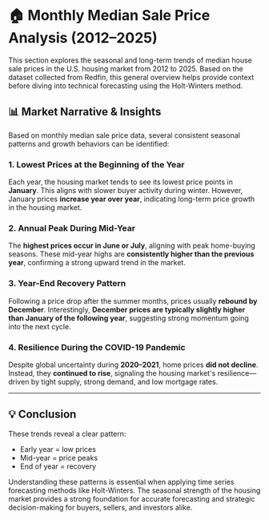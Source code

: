 # 🏠 Monthly Median Sale Price Analysis (2012–2025)

This section explores the seasonal and long-term trends of median house sale prices in the U.S. housing market from 2012 to 2025. Based on the dataset collected from Redfin, this general overview helps provide context before diving into technical forecasting using the Holt-Winters method.

## 📊 Market Narrative & Insights

Based on monthly median sale price data, several consistent seasonal patterns and growth behaviors can be identified:

### 1. Lowest Prices at the Beginning of the Year
Each year, the housing market tends to see its lowest price points in **January**. This aligns with slower buyer activity during winter. However, January prices **increase year over year**, indicating long-term price growth in the housing market.

### 2. Annual Peak During Mid-Year
The **highest prices occur in June or July**, aligning with peak home-buying seasons. These mid-year highs are **consistently higher than the previous year**, confirming a strong upward trend in the market.

### 3. Year-End Recovery Pattern
Following a price drop after the summer months, prices usually **rebound by December**. Interestingly, **December prices are typically slightly higher than January of the following year**, suggesting strong momentum going into the next cycle.

### 4. Resilience During the COVID-19 Pandemic
Despite global uncertainty during **2020–2021**, home prices **did not decline**. Instead, they **continued to rise**, signaling the housing market's resilience—driven by tight supply, strong demand, and low mortgage rates.

---

## 💡 Conclusion

These trends reveal a clear pattern:  
- Early year = low prices  
- Mid-year = price peaks  
- End of year = recovery  

Understanding these patterns is essential when applying time series forecasting methods like Holt-Winters. The seasonal strength of the housing market provides a strong foundation for accurate forecasting and strategic decision-making for buyers, sellers, and investors alike.
